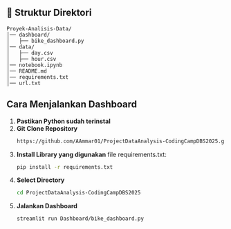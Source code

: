 ## 📂 Struktur Direktori
```
Proyek-Analisis-Data/
│── dashboard/
│   ├── bike_dashboard.py
│── data/
│   ├── day.csv
│   ├── hour.csv
│── notebook.ipynb
│── README.md
│── requirements.txt
│── url.txt
```

## Cara Menjalankan Dashboard
1. **Pastikan Python sudah terinstal**
2. **Git Clone Repository**
   ```bash
   https://github.com/AAmmar01/ProjectDataAnalysis-CodingCampDBS2025.git
   ```
3. **Install Library yang digunakan**
   file requirements.txt:
   ```bash
   pip install -r requirements.txt
   ```
4. **Select Directory**
   ```bash
   cd ProjectDataAnalysis-CodingCampDBS2025
   ```
5. **Jalankan Dashboard**
   ```bash
   streamlit run Dashboard/bike_dashboard.py
   ```
